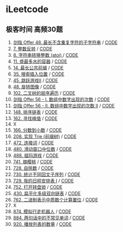 # iLeetcode

## 极客时间 高频30题
1. [剑指 Offer 48. 最长不含重复字符的子字符串](https://leetcode-cn.com/problems/zui-chang-bu-han-zhong-fu-zi-fu-de-zi-zi-fu-chuan-lcof/submissions/) / [CODE](/src/geektime/high/frequency/top30/01-LengthOfLongestSubstring.kt)
2. [7. 整数反转](https://leetcode-cn.com/problems/reverse-integer/) / [CODE](/src/geektime/high/frequency/top30/02-IntegerReverse.kt)
3. [8. 字符串转换整数 (atoi) ](https://leetcode-cn.com/problems/string-to-integer-atoi/) / [CODE](/src/geektime/high/frequency/top30/03-MyAtoi.kt)
4. [11. 盛最多水的容器](https://leetcode-cn.com/problems/container-with-most-water/) / [CODE](/src/geektime/high/frequency/top30/04-ContainerWithMostWater.kt)
5. [14. 最长公共前缀](https://leetcode-cn.com/problems/longest-common-prefix/) / [CODE](/src/geektime/high/frequency/top30/05-LongestCommonPrefix.kt)
6. [35. 搜索插入位置](https://leetcode-cn.com/problems/search-insert-position/) / [CODE](/src/geektime/high/frequency/top30/06-SearchInsertPosition.kt)
7. [45. 跳跃游戏II](https://leetcode-cn.com/problems/jump-game-ii/) / [CODE](/src/geektime/high/frequency/top30/07-JumpGameII.kt)
8. [48. 旋转图像](https://leetcode-cn.com/problems/rotate-image/) / [CODE](/src/geektime/high/frequency/top30/08-RotateImage.kt)
9. [102. 二叉树的层序遍历](https://leetcode-cn.com/problems/binary-tree-level-order-traversal/) / [CODE](/src/geektime/high/frequency/top30/09-BinaryTreeLevelOrderTraversal.kt)
10. [剑指 Offer 56 - I. 数组中数字出现的次数](https://leetcode-cn.com/problems/shu-zu-zhong-shu-zi-chu-xian-de-ci-shu-lcof/) / [CODE](/src/geektime/high/frequency/top30/10-SingleNumberI.kt)
11. [剑指 Offer 56 - II. 数组中数字出现的次数 II](https://leetcode-cn.com/problems/shu-zu-zhong-shu-zi-chu-xian-de-ci-shu-ii-lcof/) / [CODE](/src/geektime/high/frequency/top30/11-SingleNumberII.kt)
12. [148. 排序链表](https://leetcode-cn.com/problems/sort-list/) / [CODE](/src/geektime/high/frequency/top30/12-SortList.kt)
13. [162. 寻找峰值](https://leetcode-cn.com/problems/find-peak-element/) / [CODE](/src/geektime/high/frequency/top30/13-FindPeakElement.kt)
14. X
15. [166. 分数到小数](https://leetcode-cn.com/problems/fraction-to-recurring-decimal/) / [CODE](/src/geektime/high/frequency/top30/15-FractionToRecurringDecimal.kt)
16. [208. 实现 Trie (前缀树)](https://leetcode-cn.com/problems/implement-trie-prefix-tree/) / [CODE](/src/geektime/high/frequency/top30/16-ImplementTrie(PrefixTree).kt)
17. [472. 连接词](https://leetcode-cn.com/problems/concatenated-words/) / [CODE](/src/geektime/high/frequency/top30/17-ConcatenatedWords.kt)
18. [480. 滑动窗口中位数](https://leetcode-cn.com/problems/sliding-window-median/) / [CODE](/src/geektime/high/frequency/top30/18-SlidingWindowMedian.kt)
19. [488. 祖玛游戏](https://leetcode-cn.com/problems/zuma-game/) / [CODE](/src/geektime/high/frequency/top30/19-ZumaGame.kt)
20. [741. 摘樱桃](https://leetcode-cn.com/problems/cherry-pickup/) / [CODE](/src/geektime/high/frequency/top30/20-CherryPickup.kt)
21. [728. 自除数](https://leetcode-cn.com/problems/self-dividing-numbers/) / [CODE](/src/geektime/high/frequency/top30/21-SelfDividingNumbers.kt)
22. [730. 统计不同回文子序列](https://leetcode-cn.com/problems/count-different-palindromic-subsequences/) / [CODE](/src/geektime/high/frequency/top30/22-CountDifferentPalindromicSubsequences.kt)
23. [729. 我的日程安排表 I](https://leetcode-cn.com/problems/my-calendar-i/) / [CODE](/src/geektime/high/frequency/top30/23-MyCalendarI.kt)
24. [752. 打开转盘锁](https://leetcode-cn.com/problems/open-the-lock/) / [CODE](/src/geektime/high/frequency/top30/24-OpenTheLock.kt)
25. [430. 扁平化多级双向链表](https://leetcode-cn.com/problems/flatten-a-multilevel-doubly-linked-list/) / [CODE](/src/geektime/high/frequency/top30/25-FlattenAMultilevelDoublyLinkedList.kt)
26. [762. 二进制表示中质数个计算置位](https://leetcode-cn.com/problems/prime-number-of-set-bits-in-binary-representation/) / [CODE](/src/geektime/high/frequency/top30/26-PrimeNumberOfSetBitsInBinaryRepresentation.kt)
27. X
28. [874. 模拟行走机器人](https://leetcode-cn.com/problems/walking-robot-simulation/) / [CODE](/src/geektime/high/frequency/top30/28-WalkingRobotSimulation.kt)
29. [884. 两句话中的不常见单词](https://leetcode-cn.com/problems/uncommon-words-from-two-sentences/) / [CODE](/src/geektime/high/frequency/top30/29-UncommonWordsFromTwoSentences.kt)
30. [920. 播放列表的数量](https://leetcode-cn.com/problems/number-of-music-playlists/) / [CODE](/src/geektime/high/frequency/top30/30-NumberOfMusicPlaylists.kt)
